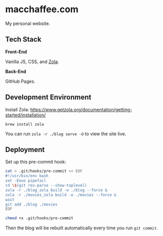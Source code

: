 # macchaffee.com

My personal website.

## Tech Stack

**Front-End**

Vanilla JS, CSS, and [Zola](https://www.getzola.org/).

**Back-End**

GitHub Pages.

## Development Environment

Install Zola: <https://www.getzola.org/documentation/getting-started/installation/>

```
brew install zola
```

You can run `zola -r ./blog serve -O` to view the site live.

## Deployment

Set up this pre-commit hook:

```bash
cat > .git/hooks/pre-commit << EOF
#!/usr/bin/env bash
set -Eeuo pipefail
cd \$(git rev-parse --show-toplevel)
zola -r ./blog_zola build -o ./blog --force &
zola -r ./movies_zola build -o ./movies --force &
wait
git add ./blog ./movies
EOF

chmod +x .git/hooks/pre-commit
```

Then the blog will be rebuilt automatically every time you run `git commit`.
